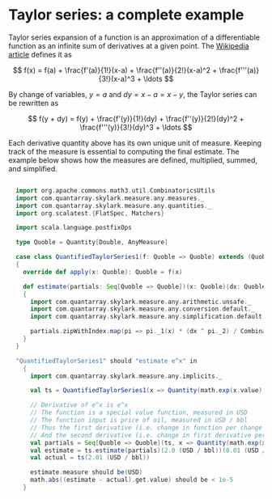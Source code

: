 # Taylor series: a complete example

Taylor series expansion of a function is an approximation of a differentiable function as an infinite sum of
derivatives at a given point. The [Wikipedia article](https://en.wikipedia.org/wiki/Taylor_series) defines it as

$$ f(x) = f(a) + \frac{f'(a)}{1!}(x-a) + \frac{f''(a)}{2!}(x-a)^2 + \frac{f'''(a)}{3!}(x-a)^3 + \ldots $$

By change of variables, $y = a$ and $dy = x - a = x - y$, the Taylor series can be rewritten as

$$ f(y + dy) = f(y) + \frac{f'(y)}{1!}(dy) + \frac{f''(y)}{2!}(dy)^2 + \frac{f'''(y)}{3!}(dy)^3 + \ldots $$

Each derivative quantity above has its own unique unit of measure. Keeping track of the measure is essential to
 computing the final estimate. The example below shows how the measures are defined, multiplied, summed, and simplified.

```scala sourceLinkURI=https://github.com/quantarray/skylark/tree/master/skylark-measure/src/test/scala/com/quantarray/skylark/measure/TaylorSeriesSpec.scala

  import org.apache.commons.math3.util.CombinatoricsUtils
  import com.quantarray.skylark.measure.any.measures._
  import com.quantarray.skylark.measure.any.quantities._
  import org.scalatest.{FlatSpec, Matchers}

  import scala.language.postfixOps

  type Quoble = Quantity[Double, AnyMeasure]

  case class QuantifiedTaylorSeries1(f: Quoble => Quoble) extends (Quoble => Quoble)
  {
    override def apply(x: Quoble): Quoble = f(x)

    def estimate(partials: Seq[Quoble => Quoble])(x: Quoble)(dx: Quoble): Quoble =
    {
      import com.quantarray.skylark.measure.any.arithmetic.unsafe._
      import com.quantarray.skylark.measure.any.conversion.default._
      import com.quantarray.skylark.measure.any.simplification.default._

      partials.zipWithIndex.map(pi => pi._1(x) * (dx ^ pi._2) / CombinatoricsUtils.factorial(pi._2)).reduce(_.simplify[AnyMeasure] + _.simplify[AnyMeasure])
    }
  }

  "QuantifiedTaylorSeries1" should "estimate e^x" in
    {
      import com.quantarray.skylark.measure.any.implicits._

      val ts = QuantifiedTaylorSeries1(x => Quantity(math.exp(x.value), USD))

      // Derivative of e^x is e^x
      // The function is a special value function, measured in USD
      // The function input is price of oil, measured in USD / bbl
      // Thus the first derivative (i.e. change in function per change in input) is measured in USD / (USD / bbl) = bbl
      // And the second derivative (i.e. change in first derivative per change in input) is measured in bbl / (USD / bbl) = bbl ^ 2 / USD
      val partials = Seq[Quoble => Quoble](ts, x => Quantity(math.exp(x.value), bbl), x => Quantity(math.exp(x.value), (bbl ^ 2) / USD))
      val estimate = ts.estimate(partials)(2.0 (USD / bbl))(0.01 (USD / bbl))
      val actual = ts(2.01 (USD / bbl))

      estimate.measure should be(USD)
      math.abs((estimate - actual).get.value) should be < 1e-5
    }

```